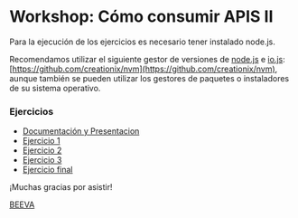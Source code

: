 # Workshop: Cómo consumir APIS II #

Para la ejecución de los ejercicios es necesario tener instalado node.js.

Recomendamos utilizar el siguiente gestor de versiones de [node.js](https://nodejs.org/) e [io.js](https://iojs.org/):  [https://github.com/creationix/nvm](https://github.com/creationix/nvm),  aunque también se pueden utilizar los gestores de paquetes o instaladores de su sistema operativo.

### Ejercicios
* [Documentación y Presentacion](https://github.com/beeva/beeva-taller-api)
* [Ejercicio 1](https://github.com/beeva/beeva-taller-api/tree/ejemplo-1)
* [Ejercicio 2](https://github.com/beeva/beeva-taller-api/tree/ejemplo-2)
* [Ejercicio 3](https://github.com/beeva/beeva-taller-api/tree/ejemplo-3)
* [Ejercicio final](https://github.com/beeva/beeva-taller-api/tree/ejemplo-final)

¡Muchas gracias por asistir!

[BEEVA](www.beeva.com)
